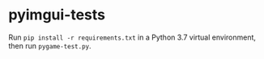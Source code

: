 # pyimgui-tests

Run `pip install -r requirements.txt` in a Python 3.7 virtual environment, then run `pygame-test.py`.